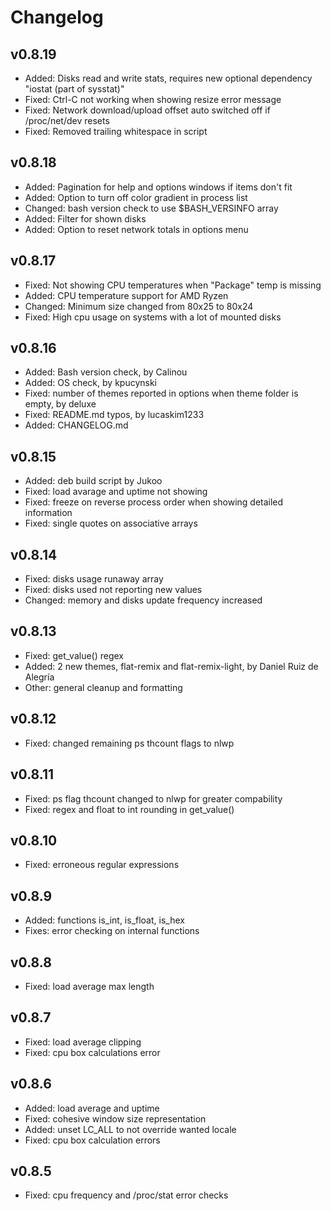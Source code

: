 # Changelog

## v0.8.19

* Added: Disks read and write stats, requires new optional dependency "iostat (part of sysstat)"
* Fixed: Ctrl-C not working when showing resize error message
* Fixed: Network download/upload offset auto switched off if /proc/net/dev resets
* Fixed: Removed trailing whitespace in script

## v0.8.18

* Added: Pagination for help and options windows if items don't fit
* Added: Option to turn off color gradient in process list
* Changed: bash version check to use $BASH_VERSINFO array
* Added: Filter for shown disks
* Added: Option to reset network totals in options menu

## v0.8.17

* Fixed: Not showing CPU temperatures when "Package" temp is missing
* Added: CPU temperature support for AMD Ryzen
* Changed: Minimum size changed from 80x25 to 80x24
* Fixed: High cpu usage on systems with a lot of mounted disks

## v0.8.16

* Added: Bash version check, by Calinou
* Added: OS check, by kpucynski
* Fixed: number of themes reported in options when theme folder is empty, by deluxe
* Fixed: README.md typos, by lucaskim1233
* Added: CHANGELOG.md

## v0.8.15

* Added: deb build script by Jukoo
* Fixed: load avarage and uptime not showing
* Fixed: freeze on reverse process order when showing detailed information
* Fixed: single quotes on associative arrays

## v0.8.14

* Fixed: disks usage runaway array
* Fixed: disks used not reporting new values
* Changed: memory and disks update frequency increased

## v0.8.13

* Fixed: get_value() regex
* Added: 2 new themes, flat-remix and flat-remix-light, by Daniel Ruiz de Alegría
* Other: general cleanup and formatting

## v0.8.12

* Fixed: changed remaining ps thcount flags to nlwp

## v0.8.11

* Fixed: ps flag thcount changed to nlwp for greater compability
* Fixed: regex and float to int rounding in get_value()

## v0.8.10

* Fixed: erroneous regular expressions

## v0.8.9

* Added: functions is_int, is_float, is_hex
* Fixes: error checking on internal functions

## v0.8.8

* Fixed: load average max length

## v0.8.7

* Fixed: load average clipping
* Fixed: cpu box calculations error

## v0.8.6

* Added: load average and uptime
* Fixed: cohesive window size representation
* Added: unset LC_ALL to not override wanted locale
* Fixed: cpu box calculation errors

## v0.8.5

* Fixed: cpu frequency and /proc/stat error checks
